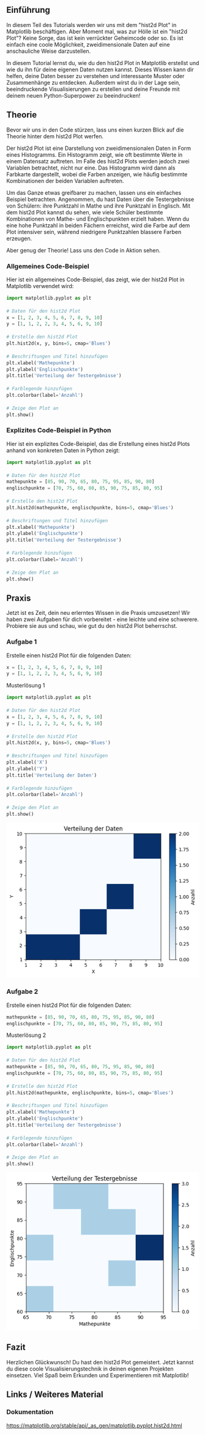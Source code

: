 ## Einführung

In diesem Teil des Tutorials werden wir uns mit dem "hist2d Plot" in Matplotlib beschäftigen. Aber Moment mal, was zur Hölle ist ein "hist2d Plot"? Keine Sorge, das ist kein verrückter Geheimcode oder so. Es ist einfach eine coole Möglichkeit, zweidimensionale Daten auf eine anschauliche Weise darzustellen.

In diesem Tutorial lernst du, wie du den hist2d Plot in Matplotlib erstellst und wie du ihn für deine eigenen Daten nutzen kannst. Dieses Wissen kann dir helfen, deine Daten besser zu verstehen und interessante Muster oder Zusammenhänge zu entdecken. Außerdem wirst du in der Lage sein, beeindruckende Visualisierungen zu erstellen und deine Freunde mit deinem neuen Python-Superpower zu beeindrucken!

## Theorie

Bevor wir uns in den Code stürzen, lass uns einen kurzen Blick auf die Theorie hinter dem hist2d Plot werfen.

Der hist2d Plot ist eine Darstellung von zweidimensionalen Daten in Form eines Histogramms. Ein Histogramm zeigt, wie oft bestimmte Werte in einem Datensatz auftreten. Im Falle des hist2d Plots werden jedoch zwei Variablen betrachtet, nicht nur eine. Das Histogramm wird dann als Farbkarte dargestellt, wobei die Farben anzeigen, wie häufig bestimmte Kombinationen der beiden Variablen auftreten.

Um das Ganze etwas greifbarer zu machen, lassen uns ein einfaches Beispiel betrachten. Angenommen, du hast Daten über die Testergebnisse von Schülern: ihre Punktzahl in Mathe und ihre Punktzahl in Englisch. Mit dem hist2d Plot kannst du sehen, wie viele Schüler bestimmte Kombinationen von Mathe- und Englischpunkten erzielt haben. Wenn du eine hohe Punktzahl in beiden Fächern erreichst, wird die Farbe auf dem Plot intensiver sein, während niedrigere Punktzahlen blassere Farben erzeugen.

Aber genug der Theorie! Lass uns den Code in Aktion sehen.

### Allgemeines Code-Beispiel

Hier ist ein allgemeines Code-Beispiel, das zeigt, wie der hist2d Plot in Matplotlib verwendet wird:

```python
import matplotlib.pyplot as plt

# Daten für den hist2d Plot
x = [1, 2, 3, 4, 5, 6, 7, 8, 9, 10]
y = [1, 1, 2, 2, 3, 4, 5, 6, 9, 10]

# Erstelle den hist2d Plot
plt.hist2d(x, y, bins=5, cmap='Blues')

# Beschriftungen und Titel hinzufügen
plt.xlabel('Mathepunkte')
plt.ylabel('Englischpunkte')
plt.title('Verteilung der Testergebnisse')

# Farblegende hinzufügen
plt.colorbar(label='Anzahl')

# Zeige den Plot an
plt.show()
```

### Explizites Code-Beispiel in Python

Hier ist ein explizites Code-Beispiel, das die Erstellung eines hist2d Plots anhand von konkreten Daten in Python zeigt:

```python
import matplotlib.pyplot as plt

# Daten für den hist2d Plot
mathepunkte = [85, 90, 70, 65, 80, 75, 95, 85, 90, 80]
englischpunkte = [70, 75, 60, 80, 85, 90, 75, 85, 80, 95]

# Erstelle den hist2d Plot
plt.hist2d(mathepunkte, englischpunkte, bins=5, cmap='Blues')

# Beschriftungen und Titel hinzufügen
plt.xlabel('Mathepunkte')
plt.ylabel('Englischpunkte')
plt.title('Verteilung der Testergebnisse')

# Farblegende hinzufügen
plt.colorbar(label='Anzahl')

# Zeige den Plot an
plt.show()
```

## Praxis

Jetzt ist es Zeit, dein neu erlerntes Wissen in die Praxis umzusetzen! Wir haben zwei Aufgaben für dich vorbereitet - eine leichte und eine schwerere. Probiere sie aus und schau, wie gut du den hist2d Plot beherrschst.

### Aufgabe 1

Erstelle einen hist2d Plot für die folgenden Daten:

```python
x = [1, 2, 3, 4, 5, 6, 7, 8, 9, 10]
y = [1, 1, 2, 2, 3, 4, 5, 6, 9, 10]
```

Musterlösung 1

```python
import matplotlib.pyplot as plt

# Daten für den hist2d Plot
x = [1, 2, 3, 4, 5, 6, 7, 8, 9, 10]
y = [1, 1, 2, 2, 3, 4, 5, 6, 9, 10]

# Erstelle den hist2d Plot
plt.hist2d(x, y, bins=5, cmap='Blues')

# Beschriftungen und Titel hinzufügen
plt.xlabel('X')
plt.ylabel('Y')
plt.title('Verteilung der Daten')

# Farblegende hinzufügen
plt.colorbar(label='Anzahl')

# Zeige den Plot an
plt.show()
```
![](https://github.com/janehlenb/Projektarbeit-ChatGPT-Python/blob/main/Images/Darstellung/Plottypen/Statistiken/hist2d/ms_aufgabe1.png)

### Aufgabe 2

Erstelle einen hist2d Plot für die folgenden Daten:

```python
mathepunkte = [85, 90, 70, 65, 80, 75, 95, 85, 90, 80]
englischpunkte = [70, 75, 60, 80, 85, 90, 75, 85, 80, 95]
```

Musterlösung 2

```python
import matplotlib.pyplot as plt

# Daten für den hist2d Plot
mathepunkte = [85, 90, 70, 65, 80, 75, 95, 85, 90, 80]
englischpunkte = [70, 75, 60, 80, 85, 90, 75, 85, 80, 95]

# Erstelle den hist2d Plot
plt.hist2d(mathepunkte, englischpunkte, bins=5, cmap='Blues')

# Beschriftungen und Titel hinzufügen
plt.xlabel('Mathepunkte')
plt.ylabel('Englischpunkte')
plt.title('Verteilung der Testergebnisse')

# Farblegende hinzufügen
plt.colorbar(label='Anzahl')

# Zeige den Plot an
plt.show()
```
![](https://github.com/janehlenb/Projektarbeit-ChatGPT-Python/blob/main/Images/Darstellung/Plottypen/Statistiken/hist2d/ms_aufgabe2.png)

## Fazit
Herzlichen Glückwunsch! Du hast den hist2d Plot gemeistert. Jetzt kannst du diese coole Visualisierungstechnik in deinen eigenen Projekten einsetzen. Viel Spaß beim Erkunden und Experimentieren mit Matplotlib!

## Links / Weiteres Material
### Dokumentation
https://matplotlib.org/stable/api/_as_gen/matplotlib.pyplot.hist2d.html
